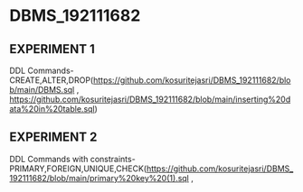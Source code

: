 # DBMS_192111682
## EXPERIMENT 1
   DDL Commands-CREATE,ALTER,DROP(https://github.com/kosuritejasri/DBMS_192111682/blob/main/DBMS.sql , https://github.com/kosuritejasri/DBMS_192111682/blob/main/inserting%20data%20in%20table.sql)
## EXPERIMENT 2
   DDL Commands with constraints-PRIMARY,FOREIGN,UNIQUE,CHECK(https://github.com/kosuritejasri/DBMS_192111682/blob/main/primary%20key%20(1).sql , 

